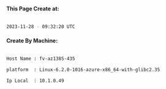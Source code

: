 
   
#### This Page Create at:

```bash

2023-11-28 - 09:32:20 UTC

```

#### Create By Machine:

```bash

Host Name : fv-az1385-435

platform  : Linux-6.2.0-1016-azure-x86_64-with-glibc2.35

Ip Local  : 10.1.0.49

```

